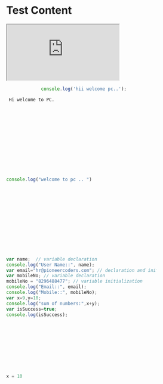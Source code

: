 # Test Content


<iframe src="https://stackblitz.com/edit/angular?embed=1"></iframe>


 ```javascript
              console.log('hii welcome pc..');
  ```

<div id="editor123" style="height: 200px; width: 500px; margin-top:10px">
       
     Hi welcome to PC.  
    
 </div>

<div id="editor345" style="height: 200px; width: 500px; margin-top:10px"> 
 
 ```javascript
 console.log("welcome to pc .. ")
 ```
 
</div>

<div id="editor968" style="height: 300px; width: 80%; margin-top:10px"> 

```javascript
var name;  // variable declaration
console.log("User Name::", name);
var email="hr@pioneercoders.com"; // declaration and initialization
var mobileNo; // variable declaration
mobileNo = "8296488477"; // variable initialization
console.log("Email::", email);
console.log("Mobile::", mobileNo);
var x=9,y=10;
console.log("sum of numbers:",x+y);
var isSuccess=true;
console.log(isSuccess);
```

</div>


<div style="min-height: 300px"
  markdown>
  
  ```python
  x = 10
  ```
  
 </div>

